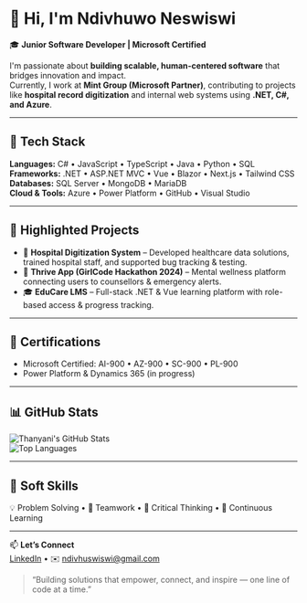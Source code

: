 # 👋 Hi, I'm Ndivhuwo Neswiswi  

🎓 **Junior Software Developer | Microsoft Certified**

I'm passionate about **building scalable, human-centered software** that bridges innovation and impact.  
Currently, I work at **Mint Group (Microsoft Partner)**, contributing to projects like **hospital record digitization** and internal web systems using **.NET, C#, and Azure**.

---

## 🧠 **Tech Stack**

**Languages:** C# • JavaScript • TypeScript • Java • Python • SQL  
**Frameworks:** .NET • ASP.NET MVC • Vue • Blazor • Next.js • Tailwind CSS  
**Databases:** SQL Server • MongoDB • MariaDB  
**Cloud & Tools:** Azure • Power Platform • GitHub • Visual Studio  

---

## 🚀 **Highlighted Projects**

- 🏥 **Hospital Digitization System** – Developed healthcare data solutions, trained hospital staff, and supported bug tracking & testing.  
- 🌿 **Thrive App (GirlCode Hackathon 2024)** – Mental wellness platform connecting users to counsellors & emergency alerts.  
- 🎓 **EduCare LMS** – Full-stack .NET & Vue learning platform with role-based access & progress tracking.  

---

## 🏅 **Certifications**

- Microsoft Certified: AI-900 • AZ-900 • SC-900 • PL-900  
- Power Platform & Dynamics 365 (in progress)  

---

## 📊 **GitHub Stats**

![Thanyani's GitHub Stats](https://github-readme-stats.vercel.app/api?username=23026475&show_icons=true&theme=dracula&hide_border=true)  
![Top Languages](https://github-readme-stats.vercel.app/api/top-langs/?username=23026475&layout=compact&theme=dracula&hide_border=true)

---

## 🌱 **Soft Skills**

💡 Problem Solving • 🤝 Teamwork • 🧩 Critical Thinking • 🎯 Continuous Learning  

---

📫 **Let’s Connect**  
[LinkedIn](https://www.linkedin.com/in/thanyani-neswiswi) • ✉️ ndivhuswiswi@gmail.com  

> “Building solutions that empower, connect, and inspire — one line of code at a time.”
